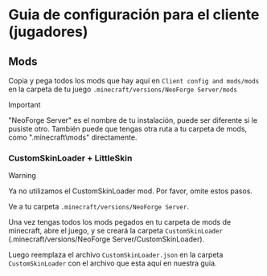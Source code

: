 # Guia de configuración para el cliente (jugadores)
  
## Mods
Copia y pega todos los mods que hay aquí en ```Client config and mods/mods``` en la carpeta de tu juego ```.minecraft/versions/NeoForge Server/mods```

> [!IMPORTANT]  
> "NeoForge Server" es el nombre de tu instalación, puede ser diferente si le pusiste otro. También puede que tengas otra ruta a tu carpeta de mods, como ".minecraft\mods" directamente.
  

### CustomSkinLoader + LittleSkin

> [!WARNING]  
> Ya no utilizamos el CustomSkinLoader mod. Por favor, omite estos pasos.  

Ve a tu carpeta ```.minecraft/versions/NeoForge Server```.  
  
Una vez tengas todos los mods pegados en tu carpeta de mods de minecraft, abre el juego, y se creará la carpeta ```CustomSkinLoader``` (.minecraft/versions/NeoForge Server/CustomSkinLoader).  
  
Luego reemplaza el archivo ```CustomSkinLoader.json``` en la carpeta ```CustomSkinLoader``` con el archivo que esta aquí en nuestra guia.